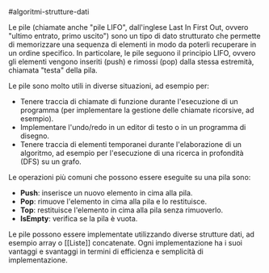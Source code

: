 #algoritmi-strutture-dati 

Le pile (chiamate anche "pile LIFO", dall'inglese Last In First Out, ovvero "ultimo entrato, primo uscito") sono un tipo di dato strutturato che permette di memorizzare una sequenza di elementi in modo da poterli recuperare in un ordine specifico. In particolare, le pile seguono il principio LIFO, ovvero gli elementi vengono inseriti (push) e rimossi (pop) dalla stessa estremità, chiamata "testa" della pila.

Le pile sono molto utili in diverse situazioni, ad esempio per:

-   Tenere traccia di chiamate di funzione durante l'esecuzione di un programma (per implementare la gestione delle chiamate ricorsive, ad esempio).
-   Implementare l'undo/redo in un editor di testo o in un programma di disegno.
-   Tenere traccia di elementi temporanei durante l'elaborazione di un algoritmo, ad esempio per l'esecuzione di una ricerca in profondità (DFS) su un grafo.

Le operazioni più comuni che possono essere eseguite su una pila sono:

-   **Push**: inserisce un nuovo elemento in cima alla pila.
-   **Pop**: rimuove l'elemento in cima alla pila e lo restituisce.
-   **Top**: restituisce l'elemento in cima alla pila senza rimuoverlo.
-   **IsEmpty**: verifica se la pila è vuota.

Le pile possono essere implementate utilizzando diverse strutture dati, ad esempio array o [[Liste]] concatenate. Ogni implementazione ha i suoi vantaggi e svantaggi in termini di efficienza e semplicità di implementazione.
